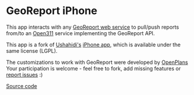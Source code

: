 # GeoReport iPhone

This app interacts with any [GeoReport web service](http://wiki.open311.org/GeoReport_v2) 
to pull/push reports from/to an [Open311](http://open311.org) service implementing the
GeoReport API.

This app is a fork of [Ushahidi's](http://www.ushahidi.com) 
[iPhone app](http://github.com/ushahidi/Ushahidi_iPhone), which is available under the same
license (LGPL).

The customizations to work with GeoReport were developed by
[OpenPlans](http://openplans.org)
Your participation is welcome - feel free to fork, add missing features or [report issues](http://dev.ushahidi.com/projects/roadmap/Ushahidi_iPhone) :)

[Source code](http://github.com/slinkp/GeoReport-iPhone)
